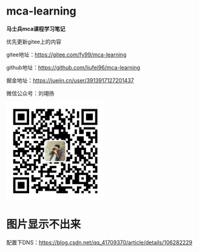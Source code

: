 # mca-learning

**马士兵mca课程学习笔记**

优先更新gitee上的内容

gitee地址：https://gitee.com/fy99/mca-learning

github地址：https://github.com/liufei96/mca-learning

掘金地址：https://juejin.cn/user/3913917127201437

微信公众号：刘翊扬

![微信公众号](./%E5%BE%AE%E4%BF%A1%E5%85%AC%E4%BC%97%E5%8F%B7%E4%BA%8C%E7%BB%B4%E7%A0%81.jpg)

# 图片显示不出来
配置下DNS：https://blog.csdn.net/qq_41709370/article/details/106282229
